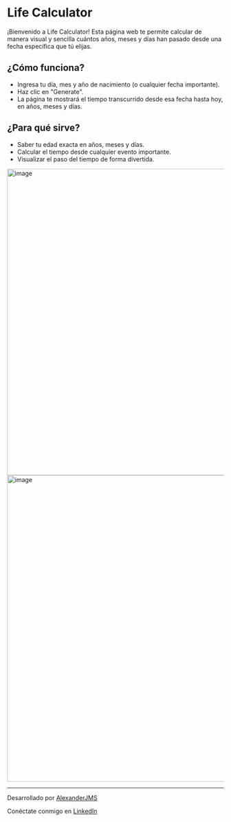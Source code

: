 # Life Calculator

¡Bienvenido a Life Calculator! Esta página web te permite calcular de manera visual y sencilla cuántos años, meses y días han pasado desde una fecha específica que tú elijas.

## ¿Cómo funciona?

- Ingresa tu día, mes y año de nacimiento (o cualquier fecha importante).
- Haz clic en "Generate".
- La página te mostrará el tiempo transcurrido desde esa fecha hasta hoy, en años, meses y días.

## ¿Para qué sirve?

- Saber tu edad exacta en años, meses y días.
- Calcular el tiempo desde cualquier evento importante.
- Visualizar el paso del tiempo de forma divertida.

<img width="854" height="714" alt="image" src="https://github.com/user-attachments/assets/ae7b29e2-089d-44a3-a92d-2c0ab85d012c" />
<img width="861" height="714" alt="image" src="https://github.com/user-attachments/assets/67f27944-f0d3-4bfd-8033-92b52aff5866" />


---

Desarrollado por [AlexanderJMS](https://github.com/Alexanderjms)

Conéctate conmigo en [LinkedIn](https://www.linkedin.com/in/alexanderjms/)
